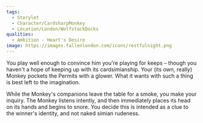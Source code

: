 ```yaml
---
tags:
  - Storylet
  - Character/CardsharpMonkey
  - Location/London/WolfstackDocks
qualities:
  - Ambition - Heart's Desire
image: https://images.fallenlondon.com/icons/restfulnight.png
---
```

You play well enough to convince him you're playing for keeps – though you haven't a hope of keeping up with its cardsimianship. Your (its own, really) Monkey pockets the Permits with a glower. What it wants with such a thing is best left to the imagination.

While the Monkey's companions leave the table for a smoke, you make your inquiry. The Monkey listens intently, and then immediately places its head on its hands and begins to snore. You decide this is intended as a clue to the winner's identity, and not naked simian rudeness. 